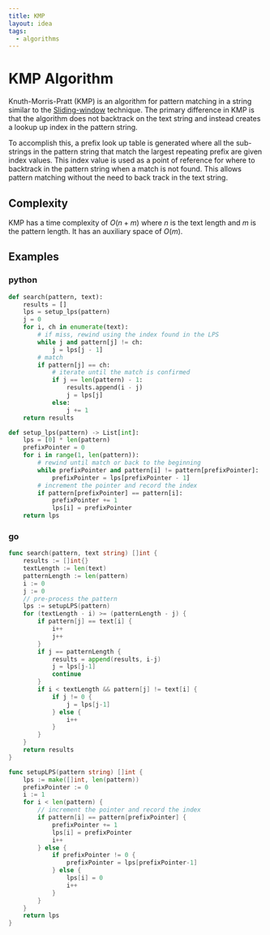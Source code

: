 ```yaml
---
title: KMP
layout: idea
tags:
  - algorithms
---
```


# KMP Algorithm

Knuth-Morris-Pratt (KMP) is an algorithm for pattern matching in a string
similar to the [Sliding-window](/computer-engineering/Sliding-window) technique.
The primary difference in KMP is that the algorithm does not backtrack on the
text string and instead creates a lookup up index in the pattern string.

To accomplish this, a prefix look up table is generated where all the
sub-strings in the pattern string that match the largest repeating prefix are
given index values. This index value is used as a point of reference for where
to backtrack in the pattern string when a match is not found. This allows
pattern matching without the need to back track in the text string.

## Complexity

KMP has a time complexity of $O(n + m)$ where $n$ is the text length and $m$ is
the pattern length. It has an auxiliary space of $O(m)$.

## Examples

### python

```python
def search(pattern, text):
    results = []
    lps = setup_lps(pattern)
    j = 0
    for i, ch in enumerate(text):
        # if miss, rewind using the index found in the LPS
        while j and pattern[j] != ch:
            j = lps[j - 1]
        # match
        if pattern[j] == ch:
            # iterate until the match is confirmed
            if j == len(pattern) - 1:
                results.append(i - j)
                j = lps[j]
            else:
                j += 1
    return results

def setup_lps(pattern) -> List[int]:
    lps = [0] * len(pattern)
    prefixPointer = 0
    for i in range(1, len(pattern)):
        # rewind until match or back to the beginning
        while prefixPointer and pattern[i] != pattern[prefixPointer]:
            prefixPointer = lps[prefixPointer - 1]
        # increment the pointer and record the index
        if pattern[prefixPointer] == pattern[i]:
            prefixPointer += 1
            lps[i] = prefixPointer
    return lps
```

### go

```go
func search(pattern, text string) []int {
	results := []int{}
	textLength := len(text)
	patternLength := len(pattern)
	i := 0
	j := 0
	// pre-process the pattern
	lps := setupLPS(pattern)
	for (textLength - i) >= (patternLength - j) {
		if pattern[j] == text[i] {
			i++
			j++
		}
		if j == patternLength {
			results = append(results, i-j)
			j = lps[j-1]
			continue
		}
		if i < textLength && pattern[j] != text[i] {
			if j != 0 {
				j = lps[j-1]
			} else {
				i++
			}
		}
	}
	return results
}

func setupLPS(pattern string) []int {
	lps := make([]int, len(pattern))
	prefixPointer := 0
	i := 1
	for i < len(pattern) {
		// increment the pointer and record the index
		if pattern[i] == pattern[prefixPointer] {
			prefixPointer += 1
			lps[i] = prefixPointer
			i++
		} else {
			if prefixPointer != 0 {
				prefixPointer = lps[prefixPointer-1]
			} else {
				lps[i] = 0
				i++
			}
		}
	}
	return lps
}
```
